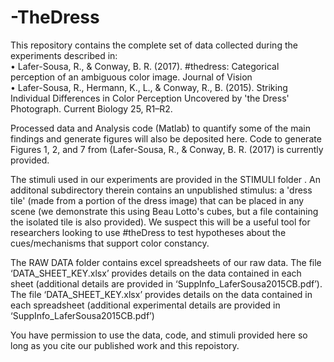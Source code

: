 # -TheDress
This repository contains the complete set of data collected during the experiments described in: <br/>
•	Lafer-Sousa, R., & Conway, B. R. (2017). #thedress: Categorical perception of an ambiguous color image. Journal of Vision <br/>
•	Lafer-Sousa, R., Hermann, K., L., & Conway, R., B. (2015). Striking Individual Differences in Color Perception Uncovered by 'the Dress' Photograph. Current Biology 25, R1–R2. <br/>

Processed data and Analysis code (Matlab) to quantify some of the main findings and generate figures will also be deposited here.  Code to generate Figures 1, 2, and 7 from (Lafer-Sousa, R., & Conway, B. R. (2017) is currently provided.  

The stimuli used in our experiments are provided in the STIMULI folder . An additonal subdirectory therein contains an unpublished stimulus: a 'dress tile' (made from a portion of the dress image) that can be placed in any scene (we demonstrate this using Beau Lotto's cubes, but a file containing the isolated tile is also provided). We suspect this will be a useful tool for researchers looking to use #theDress to test hypotheses about the cues/mechanisms that support color constancy. 

The RAW DATA folder contains excel spreadsheets of our raw data. The file ‘DATA_SHEET_KEY.xlsx’ provides details on the data contained in each sheet (additional details are provided in ‘SuppInfo_LaferSousa2015CB.pdf’).  The file ‘DATA_SHEET_KEY.xlsx’ provides details on the data contained in each spreadsheet (additional experimental details are provided in ‘SuppInfo_LaferSousa2015CB.pdf’) <br/>


You have permission to use the data, code, and stimuli provided here so long as you cite our published work and this repoistory.
